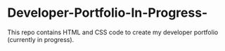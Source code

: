 # Developer-Portfolio-In-Progress-
This repo contains HTML and CSS code to create my developer portfolio (currently in progress). 

